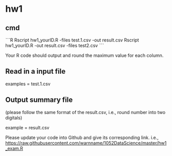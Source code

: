 # hw1

## cmd
ˋˋˋR
Rscript hw1_yourID.R -files test.1.csv -out result.csv
Rscript hw1_yourID.R -out result.csv -files test2.csv
ˋˋˋ 

Your R code should output and round the maximum value for each column.

## Read in a input file

examples = test.1.csv

## Output summary file

(please follow the same format of the result.csv, i.e., round number into two digitals)

example =  result.csv

Please update your code into Github and give its corresponding link.
i.e., 
https://raw.githubusercontent.com/warnname/1052DataScience/master/hw1_exam.R
